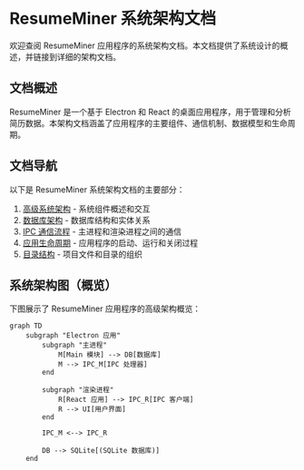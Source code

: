 # ResumeMiner 系统架构文档

欢迎查阅 ResumeMiner 应用程序的系统架构文档。本文档提供了系统设计的概述，并链接到详细的架构文档。

## 文档概述

ResumeMiner 是一个基于 Electron 和 React 的桌面应用程序，用于管理和分析简历数据。本架构文档涵盖了应用程序的主要组件、通信机制、数据模型和生命周期。

## 文档导航

以下是 ResumeMiner 系统架构文档的主要部分：

1. [高级系统架构](./high-level-architecture.md) - 系统组件概述和交互
2. [数据库架构](./database-schema.md) - 数据库结构和实体关系
3. [IPC 通信流程](./ipc-communication.md) - 主进程和渲染进程之间的通信
4. [应用生命周期](./application-lifecycle.md) - 应用程序的启动、运行和关闭过程
5. [目录结构](./directory-structure.md) - 项目文件和目录的组织

## 系统架构图（概览）

下图展示了 ResumeMiner 应用程序的高级架构概览：

```mermaid
graph TD
    subgraph "Electron 应用"
        subgraph "主进程"
            M[Main 模块] --> DB[数据库]
            M --> IPC_M[IPC 处理器]
        end

        subgraph "渲染进程"
            R[React 应用] --> IPC_R[IPC 客户端]
            R --> UI[用户界面]
        end

        IPC_M <--> IPC_R

        DB --> SQLite[(SQLite 数据库)]
    end
```
